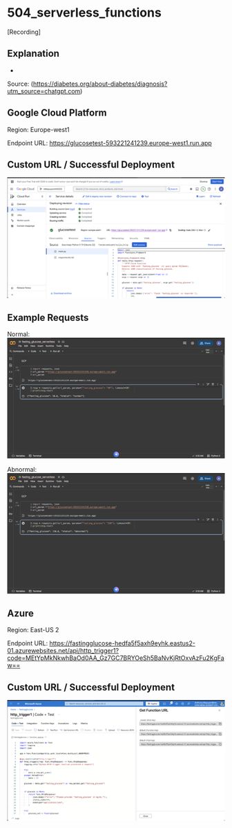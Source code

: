 # 504_serverless_functions
[Recording]

## Explanation
- 
Source: (https://diabetes.org/about-diabetes/diagnosis?utm_source=chatgpt.com)

## Google Cloud Platform
Region: Europe-west1

Endpoint URL: https://glucosetest-593221241239.europe-west1.run.app

## Custom URL / Successful Deployment
![url](images/gcp_url.png)

## Example Requests
Normal:
![norm](images/gcp_norm.png)

Abnormal:
![abn](images/gcp_abno.png)

## Azure
Region: East-US 2

Endpoint URL: https://fastingglucose-hedfa5f5axh9eyhk.eastus2-01.azurewebsites.net/api/http_trigger1?code=MEtYpMkNkwhBaOd0AA_Gz7GC7BRYOeSh5BaNvKjRtOxvAzFu2KgFaw==

## Custom URL / Successful Deployment
![url](images/azure_url.png)

